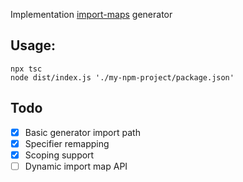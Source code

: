 ﻿Implementation [import-maps](https://github.com/WICG/import-maps) generator

## Usage:

```
npx tsc
node dist/index.js './my-npm-project/package.json'
```

## Todo

- [x] Basic generator import path
- [x] Specifier remapping
- [x] Scoping support
- [ ] Dynamic import map API
